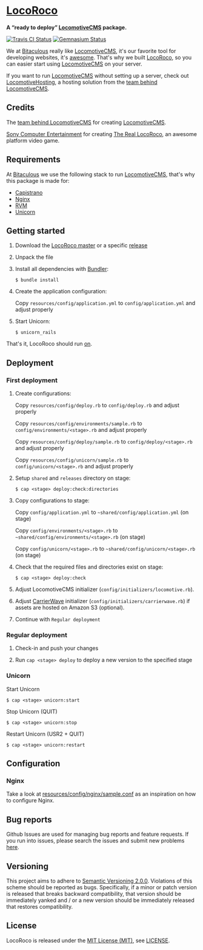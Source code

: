 [LocoRoco]
==========

**A “ready to deploy” [LocomotiveCMS] package.**

[![Travis CI Status][Travis CI Status]][Travis CI]
[![Gemnasium Status][Gemnasium Status]][Gemnasium]

We at [Bitaculous] really like [LocomotiveCMS], it's our favorite tool for developing websites, it's [awesome]. That's
why we built [LocoRoco], so you can easier start using [LocomotiveCMS] on your server.

If you want to run [LocomotiveCMS] without setting up a server, check out [LocomotiveHosting], a hosting solution from
the [team behind LocomotiveCMS].

Credits
-------

The [team behind LocomotiveCMS] for creating [LocomotiveCMS].

[Sony Computer Entertainment] for creating [The Real LocoRoco], an awesome platform video game.

Requirements
------------

At [Bitaculous] we use the following stack to run [LocomotiveCMS], that's why this package is made for:

* [Capistrano]
* [Nginx]
* [RVM]
* [Unicorn]

Getting started
---------------

1. Download the [LocoRoco master] or a specific [release]

2. Unpack the file

3. Install all dependencies with [Bundler]:

    ```
    $ bundle install
    ```

4. Create the application configuration:

    Copy `resources/config/application.yml` to `config/application.yml` and adjust properly

5. Start Unicorn:

    ```
    $ unicorn_rails
    ```

That's it, LocoRoco should run [on].

Deployment
----------

### First deployment

1. Create configurations:

    Copy `resources/config/deploy.rb` to `config/deploy.rb` and adjust properly

    Copy `resources/config/environments/sample.rb` to `config/environments/<stage>.rb` and adjust properly

    Copy `resources/config/deploy/sample.rb` to `config/deploy/<stage>.rb` and adjust properly

    Copy `resources/config/unicorn/sample.rb` to `config/unicorn/<stage>.rb` and adjust properly

2. Setup `shared` and `releases` directory on stage:

    ```
    $ cap <stage> deploy:check:directories
    ```

3. Copy configurations to stage:

    Copy `config/application.yml` to `~shared/config/application.yml` (on stage)

    Copy `config/environments/<stage>.rb` to `~shared/config/environments/<stage>.rb` (on stage)

    Copy `config/unicorn/<stage>.rb` to `~shared/config/unicorn/<stage>.rb` (on stage)

4. Check that the required files and directories exist on stage:

    ```
    $ cap <stage> deploy:check
    ```

5. Adjust LocomotiveCMS initializer (`config/initializers/locomotive.rb`).

6. Adjust [CarrierWave] initializer (`config/initializers/carrierwave.rb`) if assets are hosted on Amazon S3 (optional).

7. Continue with `Regular deployment`

### Regular deployment

1. Check-in and push your changes

2. Run ```cap <stage> deploy``` to deploy a new version to the specified stage

### Unicorn

Start Unicorn

```
$ cap <stage> unicorn:start
```

Stop Unicorn (QUIT)

```
$ cap <stage> unicorn:stop
```

Restart Unicorn (USR2 + QUIT)

```
$ cap <stage> unicorn:restart
```

Configuration
-------------

### Nginx

Take a look at [resources/config/nginx/sample.conf] as an inspiration on how to configure Nginx.

Bug reports
-----------

Github Issues are used for managing bug reports and feature requests. If you run into issues, please search the issues
and submit new problems [here].

Versioning
----------

This project aims to adhere to [Semantic Versioning 2.0.0]. Violations of this scheme should be reported as bugs.
Specifically, if a minor or patch version is released that breaks backward compatibility, that version should be
immediately yanked and / or a new version should be immediately released that restores compatibility.

License
-------

LocoRoco is released under the [MIT License (MIT)], see [LICENSE].

[awesome]: http://www.locomotivecms.com/features "LocomotiveCMS features"
[Bitaculous]: http://bitaculous.com "It's all about the bits, baby!"
[Bundler]: http://bundler.io "The best way to manage a Ruby application's gems"
[Capistrano]: http://capistranorb.com "A remote server automation and deployment tool written in Ruby."
[CarrierWave]: https://github.com/carrierwaveuploader/carrierwave "Classier solution for file uploads for Rails, Sinatra and other Ruby web frameworks"
[Gemnasium]: https://gemnasium.com/bitaculous/locoroco "LocoRoco at Gemnasium"
[Gemnasium Status]: http://img.shields.io/gemnasium/bitaculous/locoroco.svg?style=flat "Gemnasium Status"
[here]: https://github.com/bitaculous/locoroco/issues "Github Issues"
[LICENSE]: https://raw.githubusercontent.com/bitaculous/locoroco/master/LICENSE "License"
[LocomotiveCMS]: http://locomotivecms.com "An open source CMS for Rails"
[LocomotiveHosting]: https://locomotivehosting.com "Host your LocomotiveCMS website here."
[LocoRoco master]: https://github.com/bitaculous/locoroco/archive/master.zip "Download the LocoRoco master as a zip file"
[LocoRoco]: http://bitaculous.github.io/locoroco "A “ready to deploy” LocomotiveCMS package."
[MIT License (MIT)]: http://opensource.org/licenses/MIT "The MIT License (MIT)"
[Nginx]: http://nginx.com "A free, open-source, high-performance HTTP server and reverse proxy"
[on]: http://0.0.0.0:8080 "LocomotiveCMS installation"
[release]: https://github.com/bitaculous/locoroco/releases "LocoRoco releases"
[resources/config/nginx/sample.conf]: https://github.com/bitaculous/locoroco/blob/master/resources/config/nginx/sample.conf "Nginx sample configuration"
[RVM]: https://rvm.io "Ruby Version Manager"
[Semantic Versioning 2.0.0]: http://semver.org "Semantic Versioning 2.0.0"
[Sony Computer Entertainment]: http://www.scei.co.jp/index_e.html "Sony Computer Entertainment"
[team behind LocomotiveCMS]: http://locomotivecms.com/crew "The crew behind LocomotiveCMS"
[The Real LocoRoco]: http://en.wikipedia.org/wiki/LocoRoco "LocoRoco"
[Travis CI]: https://travis-ci.org/bitaculous/locoroco "LocoRoco at Travis CI"
[Travis CI Status]: http://img.shields.io/travis/bitaculous/locoroco.svg?style=flat "Travis CI Status"
[Unicorn]: http://unicorn.bogomips.org "Rack HTTP server for fast clients and Unix"
